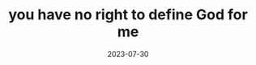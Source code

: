 ---
title: "you have no right to define God for me"
cc-type: fragment
date: 2023-07-30
tags:
  - God
  - fragment
---